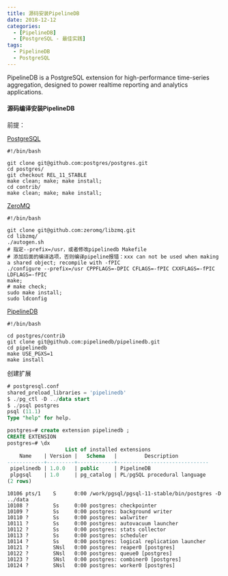 ```yaml
---
title: 源码安装PipelineDB
date: 2018-12-12
categories: 
  - [PipelineDB]
  - [PostgreSQL - 最佳实践]
tags: 
  - PipelineDB
  - PostgreSQL
---
```




PipelineDB is a PostgreSQL extension for high-performance time-series aggregation, designed to power realtime reporting and analytics applications.

#### 源码编译安装PipelineDB

前提：

[PostgreSQL](https://github.com/postgres/postgres)

```shell
#!/bin/bash

git clone git@github.com:postgres/postgres.git
cd postgres/
git checkout REL_11_STABLE
make clean; make; make install;
cd contrib/
make clean; make; make install;
```

[ZeroMQ](https://github.com/zeromq/libzmq)

```shell
#!/bin/bash

git clone git@github.com:zeromq/libzmq.git
cd libzmq/
./autogen.sh 
# 指定--prefix=/usr，或者修改pipelinedb Makefile
# 添加后面的编译选项，否则编译pipeline报错：xxx can not be used when making a shared object; recompile with -fPIC
./configure --prefix=/usr CPPFLAGS=-DPIC CFLAGS=-fPIC CXXFLAGS=-fPIC LDFLAGS=-fPIC
make; 
# make check;
sudo make install;
sudo ldconfig
```
[PipelineDB](https://github.com/pipelinedb/pipelinedb)

```shell
#!/bin/bash

cd postgres/contrib
git clone git@github.com:pipelinedb/pipelinedb.git
cd pipelinedb
make USE_PGXS=1
make install
```

创建扩展

```sql
# postgresql.conf
shared_preload_libraries = 'pipelinedb' 
$ ./pg_ctl -D ../data start
$ ./psql postgres
psql (11.1)
Type "help" for help.

postgres=# create extension pipelinedb ;
CREATE EXTENSION
postgres=# \dx
                   List of installed extensions
    Name    | Version |   Schema   |         Description          
------------+---------+------------+------------------------------
 pipelinedb | 1.0.0   | public     | PipelineDB
 plpgsql    | 1.0     | pg_catalog | PL/pgSQL procedural language
(2 rows)
```

```shell
10106 pts/1    S      0:00 /work/pgsql/pgsql-11-stable/bin/postgres -D ../data
10108 ?        Ss     0:00 postgres: checkpointer   
10109 ?        Ss     0:00 postgres: background writer   
10110 ?        Ss     0:00 postgres: walwriter   
10111 ?        Ss     0:00 postgres: autovacuum launcher   
10112 ?        Ss     0:00 postgres: stats collector   
10113 ?        Ss     0:00 postgres: scheduler   
10114 ?        Ss     0:00 postgres: logical replication launcher   
10121 ?        SNsl   0:00 postgres: reaper0 [postgres]   
10122 ?        SNsl   0:00 postgres: queue0 [postgres]   
10123 ?        SNsl   0:00 postgres: combiner0 [postgres]   
10124 ?        SNsl   0:00 postgres: worker0 [postgres]
```

